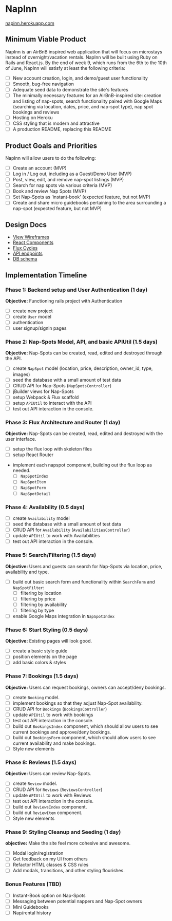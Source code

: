 # NapInn

[napinn.herokuapp.com](http://napinn.herokuapp.com)

## Minimum Viable Product

NapInn is an AirBnB inspired web application that will focus on microstays instead of overnight/vacation rentals. NapInn will be built using Ruby on Rails and React.js. By the end of week 9, which runs from the 6th to the 10th of June, NapInn will satisfy at least the following criteria:

- [ ] New account creation, login, and demo/guest user functionality
- [ ] Smooth, bug-free navigation
- [ ] Adequate seed data to demonstrate the site's features
- [ ] The minimally necessary features for an AirBnB-inspired site: creation and listing of nap-spots, search functionality paired with Google Maps (searching via location, dates, price, and nap-spot type), nap spot bookings and reviews
- [ ] Hosting on Heroku
- [ ] CSS styling that is modern and attractive
- [ ] A production README, replacing this README

<!--(**NB**: check out the [sample production README](https://github.com/appacademy/sample-project-proposal/blob/master/docs/production_readme.md) -- I'll write this later)
 -->
## Product Goals and Priorities

NapInn will allow users to do the following:

<!-- This is a Markdown checklist. Use it to keep track of your
progress. Put an x between the brackets for a checkmark: [x] -->

- [ ] Create an account (MVP)
- [ ] Log in / Log out, including as a Guest/Demo User (MVP)
- [ ] Post, view, edit, and remove nap-spot listings (MVP)
- [ ] Search for nap spots via various criteria (MVP)
- [ ] Book and review Nap Spots (MVP)
- [ ] Set Nap-Spots as 'instant-book' (expected feature, but not MVP)
- [ ] Create and share micro guidebooks pertaining to the area surrounding a nap-spot (expected feature, but not MVP)

## Design Docs
* [View Wireframes][views]
* [React Components][components]
* [Flux Cycles][flux-cycles]
* [API endpoints][api-endpoints]
* [DB schema][schema]

[views]: .project-proposal/docs/views.md
[components]: .project-proposal/docs/components.md
[flux-cycles]: .project-proposal/docs/flux-cycles.md
[api-endpoints]: .project-proposal/docs/api-endpoints.md
[schema]: .project-proposal/docs/schema.md

## Implementation Timeline

### Phase 1: Backend setup and User Authentication (1 day)

**Objective:** Functioning rails project with Authentication

- [ ] create new project
- [ ] create `User` model
- [ ] authentication
- [ ] user signup/signin pages

### Phase 2: Nap-Spots Model, API, and basic APIUtil (1.5 days)

**Objective:** Nap-Spots can be created, read, edited and destroyed through
the API.

- [ ] create `NapSpot` model (location, price, description, owner_id, type, images)
- [ ] seed the database with a small amount of test data
- [ ] CRUD API for Nap-Spots (`NapSpotsController`)
- [ ] jBuilder views for Nap-Spots
- [ ] setup Webpack & Flux scaffold
- [ ] setup `APIUtil` to interact with the API
- [ ] test out API interaction in the console.

### Phase 3: Flux Architecture and Router (1 day)

**Objective:** Nap-Spots can be created, read, edited and destroyed with the
user interface.

- [ ] setup the flux loop with skeleton files
- [ ] setup React Router
- implement each napspot component, building out the flux loop as needed.
  - [ ] `NapSpotIndex`
  - [ ] `NapSpotItem`
  - [ ] `NapSpotForm`
  - [ ] `NapSpotDetail`

### Phase 4: Availability (0.5 days)

- [ ] create `Availability` model
- [ ] seed the database with a small amount of test data
- [ ] CRUD API for `Availability` (`AvailabilitiesController`)
- [ ] update `APIUtil` to work with Availabilities
- [ ] test out API interaction in the console.

### Phase 5: Search/Filtering (1.5 days)

**Objective:** Users and guests can search for Nap-Spots via location, price, availability and type.

- [ ] build out basic search form and functionality within `SearchForm` and `NapSpotFilter`:
  - [ ] filtering by location
  - [ ] filtering by price
  - [ ] filtering by availability
  - [ ] filtering by type
- [ ] enable Google Maps integration in `NapSpotIndex`

### Phase 6: Start Styling (0.5 days)

**Objective:** Existing pages will look good.

- [ ] create a basic style guide
- [ ] position elements on the page
- [ ] add basic colors & styles

### Phase 7: Bookings (1.5 days)

**Objective:** Users can request bookings, owners can accept/deny bookings.

- [ ] create `Booking` model.
- [ ] implement bookings so that they adjust Nap-Spot availability.
- [ ] CRUD API for `Bookings` (`BookingsController`)
- [ ] update `APIUtil` to work with bookings
- [ ] test out API interaction in the console.
- [ ] build out `BookingsIndex` component, which should allow users to see current bookings and approve/deny bookings.
- [ ] build out `BookingsForm` component, which should allow users to see current availability and make bookings.
- [ ] Style new elements

### Phase 8: Reviews (1.5 days)

**Objective:** Users can review Nap-Spots.

- [ ] create `Review` model.
- [ ] CRUD API for `Reviews` (`ReviewsController`)
- [ ] update `APIUtil` to work with Reviews
- [ ] test out API interaction in the console.
- [ ] build out `ReviewsIndex` component.
- [ ] build out `ReviewItem` component.
- [ ] Style new elements

### Phase 9: Styling Cleanup and Seeding (1 day)

**objective:** Make the site feel more cohesive and awesome.

- [ ] Modal login/registration
- [ ] Get feedback on my UI from others
- [ ] Refactor HTML classes & CSS rules
- [ ] Add modals, transitions, and other styling flourishes.

### Bonus Features (TBD)
- [ ] Instant-Book option on Nap-Spots
- [ ] Messaging between potential nappers and Nap-Spot owners
- [ ] Mini Guidebooks
- [ ] Nap/rental history

<!-- [phase-one]: .project-proposal/docs/phases/phase1.md
[phase-two]: .project-proposal/docs/phases/phase2.md
[phase-three]: .project-proposal/docs/phases/phase3.md
[phase-four]: .project-proposal/docs/phases/phase4.md
[phase-five]: .project-proposal/docs/phases/phase5.md -->

